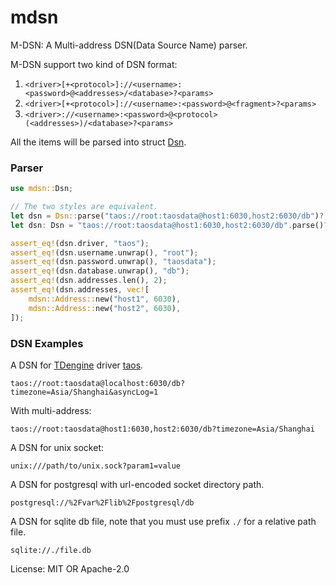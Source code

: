 # mdsn

M-DSN: A Multi-address DSN(Data Source Name) parser.

M-DSN support two kind of DSN format:

1. `<driver>[+<protocol>]://<username>:<password>@<addresses>/<database>?<params>`
2. `<driver>[+<protocol>]://<username>:<password>@<fragment>?<params>`
3. `<driver>://<username>:<password>@<protocol>(<addresses>)/<database>?<params>`

All the items will be parsed into struct [Dsn](crate::Dsn).

### Parser

```rust
use mdsn::Dsn;

// The two styles are equivalent.
let dsn = Dsn::parse("taos://root:taosdata@host1:6030,host2:6030/db")?;
let dsn: Dsn = "taos://root:taosdata@host1:6030,host2:6030/db".parse()?;

assert_eq!(dsn.driver, "taos");
assert_eq!(dsn.username.unwrap(), "root");
assert_eq!(dsn.password.unwrap(), "taosdata");
assert_eq!(dsn.database.unwrap(), "db");
assert_eq!(dsn.addresses.len(), 2);
assert_eq!(dsn.addresses, vec![
    mdsn::Address::new("host1", 6030),
    mdsn::Address::new("host2", 6030),
]);
```

### DSN Examples

A DSN for [TDengine](https://taosdata.com) driver [taos](https://docs.rs/taos).

```dsn
taos://root:taosdata@localhost:6030/db?timezone=Asia/Shanghai&asyncLog=1
```

With multi-address:

```dsn
taos://root:taosdata@host1:6030,host2:6030/db?timezone=Asia/Shanghai
```

A DSN for unix socket:

```dsn
unix:///path/to/unix.sock?param1=value
```

A DSN for postgresql with url-encoded socket directory path.

```dsn
postgresql://%2Fvar%2Flib%2Fpostgresql/db
```

A DSN for sqlite db file, note that you must use prefix `./` for a relative path file.

```dsn
sqlite://./file.db
```


License: MIT OR Apache-2.0

